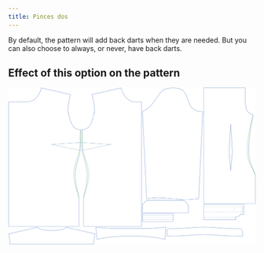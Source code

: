 ```yaml
---
title: Pinces dos
---
```


By default, the pattern will add back darts when they are needed. But you can also choose to always, or never, have back darts.


## Effect of this option on the pattern
![This image shows the effect of this option by superimposing several variants that have a different value for this option](simone_backdarts_sample.svg "Effect of this option on the pattern")